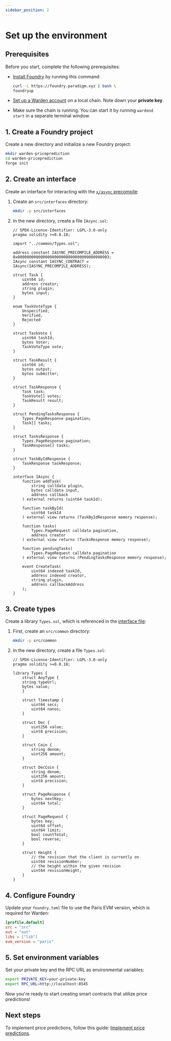 ```yaml
---
sidebar_position: 2
---
```


# Set up the environment

## Prerequisites

Before you start, complete the following prerequisites:

- [Install Foundry](https://book.getfoundry.sh/getting-started/installation) by running this command:

   ```bash
   curl -L https://foundry.paradigm.xyz | bash \ 
   foundryup
   ```

- [Set up a Warden account](../../set-up-a-warden-account) on a local chain. Note down your **private key**.

- Make sure the chain is running. You can start it by running `wardend start` in a separate terminal window.

## 1. Create a Foundry project

Create a new directory and initialize a new Foundry project:

```bash
mkdir warden-priceprediction
cd warden-priceprediction
forge init
```

## 2. Create an interface

Create an interface for interacting with the [`x/async` precompile](../../precompiles/x-async):

1. Create an `src/interfaces` directory:

   ```bash
   mkdir -p src/interfaces
   ```

2. In the new directory, create a file `IAsync.sol`:

   ```solidity title="warden-pricepredictions/src/interfaces/IAsync.sol"
   // SPDX-License-Identifier: LGPL-3.0-only
   pragma solidity >=0.8.18;
   
   import "../common/Types.sol";
   
   address constant IASYNC_PRECOMPILE_ADDRESS = 0x0000000000000000000000000000000000000903;   
   IAsync constant IASYNC_CONTRACT = IAsync(IASYNC_PRECOMPILE_ADDRESS);
   
   struct Task {
       uint64 id;
       address creator;
       string plugin;
       bytes input;
   }
   
   enum TaskVoteType {
       Unspecified,
       Verified,
       Rejected
   }
   
   struct TaskVote {
       uint64 taskId;
       bytes Voter;
       TaskVoteType vote;
   }
   
   struct TaskResult { 
       uint64 id;
       bytes output;
       bytes submitter;
   }
   
   struct TaskResponse {
       Task task;
       TaskVote[] votes;
       TaskResult result;
   }
   
   struct PendingTasksResponse {
       Types.PageResponse pagination;
       Task[] tasks;
   }
   
   struct TasksResponse {
       Types.PageResponse pagination;
       TaskResponse[] tasks;
   }
   
   struct TaskByIdResponse {
       TaskResponse taskResponse;
   }
   
   interface IAsync {
       function addTask(
           string calldata plugin,
           bytes calldata input,
           address callback
       ) external returns (uint64 taskId);
   
       function taskById(
           uint64 taskId
       ) external view returns (TaskByIdResponse memory response);
   
       function tasks(
           Types.PageRequest calldata pagination,
           address creator
       ) external view returns (TasksResponse memory response);
   
       function pendingTasks(
           Types.PageRequest calldata pagination
       ) external view returns (PendingTasksResponse memory response);
   
       event CreateTask(
           uint64 indexed taskId,
           address indexed creator,
           string plugin,
           address callbackAddress
       );
   }
   ```

## 3. Create types

Create a library `Types.sol`, which is referenced in the [interface file](#2-create-an-interface):

1. First, create an `src/common` directory:

   ```bash
   mkdir -p src/common
   ```

2. In the new directory, create a file `Types.sol`:

   ```solidity title="warden-pricepredictions/src/interfaces/Types.sol"
   // SPDX-License-Identifier: LGPL-3.0-only
   pragma solidity >=0.8.18;
   
   library Types {
       struct AnyType {
       string typeUrl;
       bytes value;
       }
   
       struct Timestamp {
           uint64 secs;
           uint64 nanos;
       }
   
       struct Dec {
           uint256 value;
           uint8 precision;
       }
   
       struct Coin {
           string denom;
           uint256 amount;
       }
   
       struct DecCoin {
           string denom;
           uint256 amount;
           uint8 precision;
       }
   
       struct PageResponse {
           bytes nextKey;
           uint64 total;
       }
   
       struct PageRequest {
           bytes key;
           uint64 offset;
           uint64 limit;
           bool countTotal;
           bool reverse;
       }
   
       struct Height {
           // the revision that the client is currently on
           uint64 revisionNumber;
           // the height within the given revision
           uint64 revisionHeight;
       }
   }
   ```

## 4. Configure Foundry

Update your `foundry.toml` file to use the Paris EVM version, which is required for Warden:

```toml
[profile.default]
src = "src"
out = "out"
libs = ["lib"]
evm_version = "paris"
```

## 5. Set environment variables

Set your private key and the RPC URL as environmental variables:

```bash
export PRIVATE_KEY=your-private-key
export RPC_URL=http://localhost:8545
```

Now you're ready to start creating smart contracts that utilize price predictions!

## Next steps

To implement price predictions, follow this guide: [Implement price predictions](implement-price-prediction-requests).
